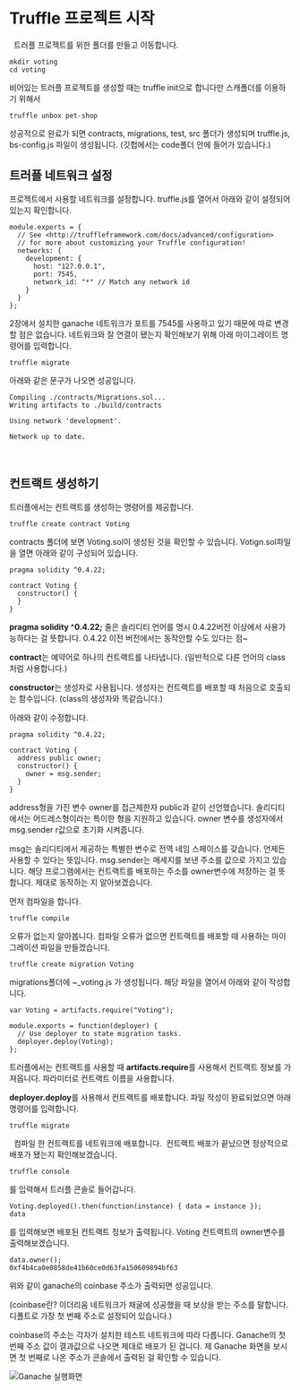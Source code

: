 # Truffle 프로젝트 시작
 
트러플 프로젝트를 위한 폴더를 만들고 이동합니다.
```
mkdir voting
cd voting
```

비어있는 트러플 프로젝트를 생성할 때는 truffle init으로 합니다만
스캐폴더를 이용하기 위해서

```
truffle unbox pet-shop
```

성공적으로 완료가 되면 contracts, migrations, test, src 폴더가 생성되며
truffle.js, bs-config.js 파일이 생성됩니다.
(깃헙에서는 code폴더 안에 들어가 있습니다.)

## 트러플 네트워크 설정

프로젝트에서 사용할 네트워크를 설정합니다.
truffle.js를 열어서 아래와 같이 설정되어 있는지 확인합니다.

```
module.exports = {
  // See <http://truffleframework.com/docs/advanced/configuration>
  // for more about customizing your Truffle configuration!
  networks: {
    development: {
      host: "127.0.0.1",
      port: 7545,
      network_id: "*" // Match any network id
    }
  }
};
```

2장에서 설치한 ganache 네트워크가 포트를 7545를 사용하고 있기 때문에 따로 변경할 점은 없습니다.
네트워크와 잘 연결이 됐는지 확인해보기 위해 아래 마이그레이트 명령어를 입력합니다.

```
truffle migrate
```

아래와 같은 문구가 나오면 성공입니다.
```
Compiling ./contracts/Migrations.sol...
Writing artifacts to ./build/contracts

Using network 'development'.

Network up to date.
```
 
## 컨트랙트 생성하기

트러플에서는 컨트랙트를 생성하는 명령어를 제공합니다.

```
truffle create contract Voting
```

contracts 폴더에 보면 Voting.sol이 생성된 것을 확인할 수 있습니다.
Votign.sol파일을 열면 아래와 같이 구성되어 있습니다.

```
pragma solidity ^0.4.22;

contract Voting {
  constructor() {
  }
}
```

**pragma solidity ^0.4.22;** 줄은 솔리디티 언어를 명시 0.4.22버전 이상에서 사용가능하다는 걸 뜻합니다. 0.4.22 이전 버전에서는 동작안할 수도 있다는 점~

**contract**는 예약어로 하나의 컨트랙트를 나타냅니다. (일반적으로 다른 언어의 class처럼 사용합니다.)

**constructor**는 생성자로 사용됩니다. 생성자는 컨트랙트를 배포할 때 처음으로 호출되는 함수입니다. (class의 생성자와 똑같습니다.)

아래와 같이 수정합니다.

```
pragma solidity ^0.4.22;

contract Voting {
  address public owner;
  constructor() {
    owner = msg.sender;
  }
}
```

address형을 가진 변수 owner를 접근제한자 public과 같이 선언했습니다.
솔리디티에서는 어드레스형이라는 특이한 형을 지원하고 있습니다. owner 변수를 생성자에서 msg.sender r값으로 초기화 시켜줍니다.

msg는 솔리디티에서 제공하는 특별한 변수로 전역 네임 스페이스를 갖습니다. 언제든 사용할 수 있다는 뜻입니다. msg.sender는 메세지를 보낸 주소를 값으로 가지고 있습니다. 해당 프로그램에서는 컨트랙트를 배포하는 주소를 owner변수에 저장하는 걸 뜻합니다.
제대로 동작하는 지 알아보겠습니다.

먼저 컴파일을 합니다.
```
truffle compile
```

오류가 없는지 알아봅니다. 컴파일 오류가 없으면 컨트랙트를 배포할 때 사용하는 마이그레이션 파일을 만들겠습니다.

```
truffle create migration Voting
```

migrations폴더에 ~_voting.js 가 생성됩니다.
해당 파일을 열어서 아래와 같이 작성합니다.

```
var Voting = artifacts.require("Voting");

module.exports = function(deployer) { 
  // Use deployer to state migration tasks. 
  deployer.deploy(Voting); 
};
```

트러플에서는 컨트랙트를 사용할 때 **artifacts.require**를 사용해서 컨트랙트 정보를 가져옵니다. 파라미터로 컨트랙트 이름을 사용합니다.

**deployer.deploy**를 사용해서 컨트랙트를 배포합니다.
파일 작성이 완료되었으면 아래 명령어를 입력합니다. 

```
truffle migrate
```
 
컴파일 한 컨트랙트를 네트워크에 배포합니다. 
컨트랙트 배포가 끝났으면 정상적으로 배포가 됐는지 확인해보겠습니다.

```
truffle console
```
를 입력해서 트러플 콘솔로 들어갑니다.

```
Voting.deployed().then(function(instance) { data = instance });
data
```

를 입력해보면 배포된 컨트랙트 정보가 출력됩니다. 
Voting 컨트랙트의 owner변수를 출력해보겠습니다.
```
data.owner();
0xf4b4ca0e0858de41b60ce0d63fa150609894bf63
```
위와 같이 ganache의 coinbase 주소가 출력되면 성공입니다.

(coinbase란? 이더리움 네트워크가 채굴에 성공했을 때 보상을 받는 주소를 말합니다. 디폴트로 가장 첫 번째 주소로 설정되어 있습니다.)

coinbase의 주소는 각자가 설치한 테스트 네트워크에 따라 다릅니다.
Ganache의 첫 번째 주소 값이 결과값으로 나오면 제대로 배포가 된 겁니다.
제 Ganache 화면을 보시면 첫 번째로 나온 주소가 콘솔에서 출력된 걸 확인할 수 있습니다.

![Ganache 실행화면](image/0201.png)

